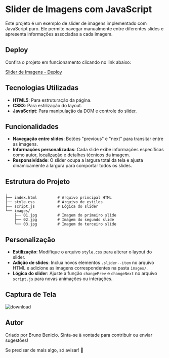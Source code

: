 # Slider de Imagens com JavaScript

Este projeto é um exemplo de slider de imagens implementado com JavaScript puro. Ele permite navegar manualmente entre diferentes slides e apresenta informações associadas a cada imagem.

## Deploy

Confira o projeto em funcionamento clicando no link abaixo:

[Slider de Imagens - Deploy](https://slider-theta-six.vercel.app/)

## Tecnologias Utilizadas

- **HTML5**: Para estruturação da página.
- **CSS3**: Para estilização do layout.
- **JavaScript**: Para manipulação da DOM e controle do slider.

## Funcionalidades

- **Navegação entre slides**: Botões "previous" e "next" para transitar entre as imagens.
- **Informações personalizadas**: Cada slide exibe informações específicas como autor, localização e detalhes técnicos da imagem.
- **Responsividade**: O slider ocupa a largura total da tela e ajusta dinamicamente a largura para comportar todos os slides.

## Estrutura do Projeto

```
.
├── index.html         # Arquivo principal HTML
├── style.css          # Arquivo de estilos
├── script.js          # Lógica do slider
└── images/
    ├── 01.jpg         # Imagem do primeiro slide
    ├── 02.jpg         # Imagem do segundo slide
    └── 03.jpg         # Imagem do terceiro slide
```

## Personalização

- **Estilização**: Modifique o arquivo `style.css` para alterar o layout do slider.
- **Adição de slides**: Inclua novos elementos `.slider--item` no arquivo HTML e adicione as imagens correspondentes na pasta `images/`.
- **Lógica do slider**: Ajuste a função `changePrev` e `changeNext` no arquivo `script.js` para novas animações ou interações.

## Captura de Tela

![download](https://github.com/user-attachments/assets/d46794e5-c164-4719-a615-65033f870e80)

## Autor

Criado por Bruno Benicio. Sinta-se à vontade para contribuir ou enviar sugestões!

Se precisar de mais algo, só avisar! 🚀

